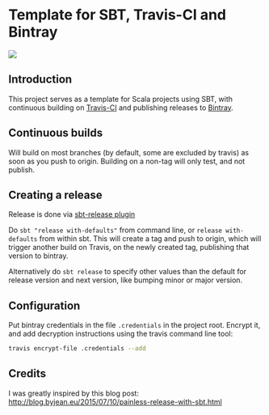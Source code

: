 # Template for SBT, Travis-CI and Bintray

[![](https://travis-ci.org/jostly/template-sbt-travis.svg?branch=master)](https://travis-ci.org/jostly/template-sbt-travis/builds)

## Introduction

This project serves as a template for Scala projects using SBT, with continuous building on [Travis-CI](https://travis-ci.org) and
publishing releases to [Bintray](https://bintray.com/).

## Continuous builds

Will build on most branches (by default, some are excluded by travis) as soon as you push to origin. Building on a non-tag will
only test, and not publish.

## Creating a release

Release is done via [sbt-release plugin](https://github.com/sbt/sbt-release)

Do `sbt "release with-defaults"` from command line, or `release with-defaults` from within sbt. This will create a tag and push to origin, which
will trigger another build on Travis, on the newly created tag, publishing that version to bintray.

Alternatively do `sbt release` to specify other values than the default for release version and next version, like bumping minor or major version.

## Configuration

Put bintray credentials in the file `.credentials` in the project root. Encrypt it, and add decryption instructions using the
travis command line tool:
```bash
travis encrypt-file .credentials --add
```

## Credits

I was greatly inspired by this blog post: http://blog.byjean.eu/2015/07/10/painless-release-with-sbt.html
